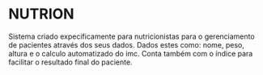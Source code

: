 # NUTRION

Sistema criado expecificamente para nutricionistas para o gerenciamento de pacientes através dos seus dados. Dados estes como: nome, peso, altura e o calculo automatizado do imc. Conta também com o índice para facilitar o resultado final do paciente.  